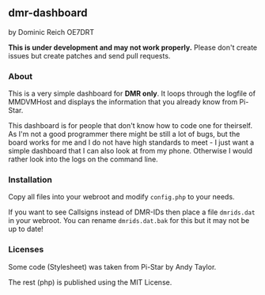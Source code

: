 ## dmr-dashboard

by Dominic Reich OE7DRT

**This is under development and may not work properly.** Please don't create issues
but create patches and send pull requests.

### About

This is a very simple dashboard for **DMR only**. It loops through the logfile of
MMDVMHost and displays the information that you already know from Pi-Star.

This dashboard is for people that don't know how to code one for theirself. As I'm
not a good programmer there might be still a lot of bugs, but the board works for me
and I do not have high standards to meet - I just want a simple dashboard that I can
also look at from my phone. Otherwise I would rather look into the logs on the command
line.

### Installation

Copy all files into your webroot and modify `config.php` to your needs.

If you want to see Callsigns instead of DMR-IDs then place a file `dmrids.dat` in your
webroot. You can rename `dmrids.dat.bak` for this but it may not be up to date!

### Licenses

Some code (Stylesheet) was taken from Pi-Star by Andy Taylor.

The rest (php) is published using the MIT License.

